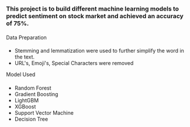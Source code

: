 ### This project is to build different machine learning models to predict sentiment on stock market and achieved an accuracy of 75%.

#### 
Data Preparation 
####
- Stemming and lemmatization were used to further simplify the word in the text.
- URL's, Emoji's, Special Characters were removed

Model Used
####
- Random Forest
- Gradient Boosting
- LightGBM
- XGBoost
- Support Vector Machine
- Decision Tree
